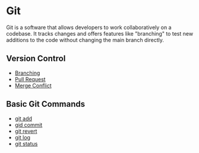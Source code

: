 # Git
Git is a software that allows developers to work collaboratively on a codebase. It tracks changes and offers features like "branching" to test new additions to the code without changing the main branch directly.

## Version Control
* [Branching]()
* [Pull Request]()
* [Merge Conflict]()

## Basic Git Commands
* [git add]()
* [gid commit]()
* [git revert]()
* [git log]()
* [git status]()
